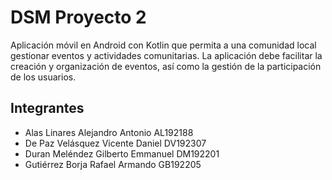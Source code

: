 # DSM Proyecto 2

Aplicación móvil en Android con Kotlin que permita a una comunidad
local gestionar eventos y actividades comunitarias. La aplicación debe facilitar la creación y
organización de eventos, así como la gestión de la participación de los usuarios.

## Integrantes

- Alas Linares Alejandro Antonio AL192188
- De Paz Velásquez Vicente Daniel DV192307
- Duran Meléndez Gilberto Emmanuel DM192201
- Gutiérrez Borja Rafael Armando GB192205

